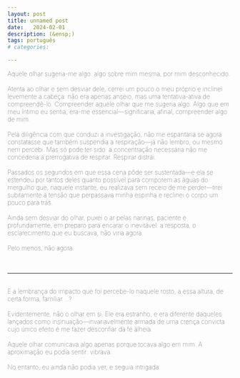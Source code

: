 ```yaml
---
layout: post
title: unnamed post
date:   2024-02-01
description: (&ensp;)
tags: português
# categories: 

---
```


<span style="font-size:14px;font-weight:lighter"> 
Aquele olhar sugeria-me algo: algo sobre mim mesma, por mim desconhecido. 
<br>
<br> Atenta ao olhar e sem desviar dele, cerrei um pouco o meu próprio e inclinei levemente a cabeça: não era apenas anseio, mas uma tentativa-ativa de compreendê-lo. Compreender aquele olhar que me sugeria algo. Algo que em meu íntimo eu sentia, era-me essencial—significaria, afinal, compreender algo de mim. 
<br>
<br> Pela diligência com que conduzi a investigação, não me espantaria se agora constatasse que também suspendia a respiração—já não lembro, ou mesmo nem percebi. Mas só pode ter sido: a concentração necessária não me concederia a prerrogativa de respirar. Respirar distrai.
<br>
<br> Passados os segundos em que essa cena pôde ser sustentada—e ela se estendeu por tantos deles quanto possível para comporem as águas do mergulho que, naquele instante, eu realizava sem receio de me perder—tirei subitamente a tensão que perpassava minha espinha e reclinei o corpo um pouco para trás.
<br>
<br> Ainda sem desviar do olhar, puxei o ar pelas narinas, paciente e profundamente, em preparo para encarar o inevitável: a resposta, o esclarecimento que eu buscava, não viria agora. 
<br>
<br> Pelo menos, não agora.
</span>
<br>
<br>
<br> 
<hr>
<br>
<span style="font-size:14px;font-weight:lighter"> 
E a lembrança do impacto que foi percebe-lo naquele rosto, a essa altura, de certa forma, familiar ...?
<br>
<br> Evidentemente, não o olhar em si. Ele era estranho, e era diferente daqueles lançados como insinuação—invariavelmente armada de uma crença convicta cujo único efeito é me fazer desconfiar da fé alheia.
<br>
<br> Aquele olhar comunicava algo apenas porque tocava algo em mim. A aproximação eu podia sentir: vibrava.
<br>
<br> No entanto, eu ainda não podia ver, e seguia intrigada.
</span>


<!-- Eu seguia intrigada, e mesmo quando não, este mistério ocupava-me incessantemente.-->

<!-- 
<span style="font-size:14px;font-weight:lighter"> 
Aquele olhar sugeria-me algo sobre mim mesma, por mim desconhecido. Atenta ao olhar, sem desviar sequer um instante dele, cerrei um pouco o meu próprio e, ao mesmo tempo, inclinei levemente a cabeça: não era apenas um anseio, mas uma tentativa-ativa de compreende-lo; compreender aquele olhar que me sugeria algo que tão, tão importante parecia. Não só parecia importante: eu tinha certeza: era-me, sim, essencial. Significaria, afinal, compreender algo de mim.
<br>
<br>Passados os segundos em que essa cena poderia ser sustentada—que durou o máximo deles que podiam ser reunidos para compor as águas do mergulho que eu realizava naquele momento—tirei a tensão que perpassava minha espinha e reclinei o corpo um pouco para trás. Puxei o ar pelas narinas, consciente e pacientemente, em preparo para encarar o inevitável: a resposta, o esclarecimento que eu buscava, não viria agora. (só depois. com sorte.) 
-->